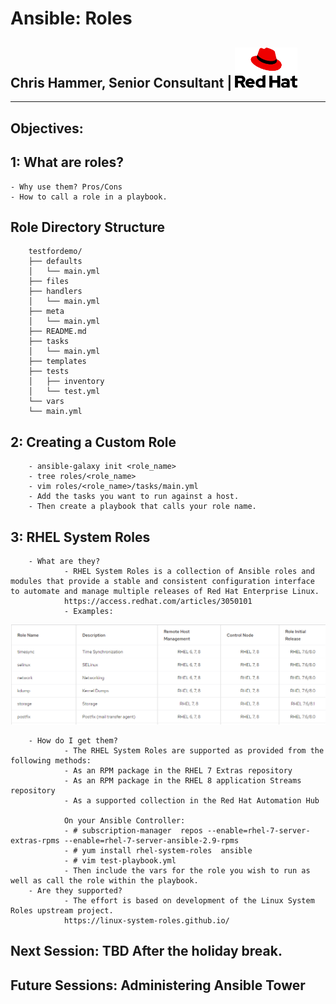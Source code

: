 # Ansible: Roles
## Chris Hammer, Senior Consultant | <img src="redhat-logo.png" style="width:100px;"/>
---


## Objectives:
##    1: What are roles?
    - Why use them? Pros/Cons
    - How to call a role in a playbook.
        
## Role Directory Structure
        testfordemo/
        ├── defaults
        │   └── main.yml
        ├── files
        ├── handlers
        │   └── main.yml
        ├── meta
        │   └── main.yml
        ├── README.md
        ├── tasks
        │   └── main.yml
        ├── templates
        ├── tests
        │   ├── inventory
        │   └── test.yml
        └── vars
        └── main.yml

## 2: Creating a Custom Role
        - ansible-galaxy init <role_name>
        - tree roles/<role_name> 
        - vim roles/<role_name>/tasks/main.yml
        - Add the tasks you want to run against a host.
        - Then create a playbook that calls your role name. 

## 3: RHEL System Roles 
        - What are they?
                - RHEL System Roles is a collection of Ansible roles and modules that provide a stable and consistent configuration interface to automate and manage multiple releases of Red Hat Enterprise Linux.
                https://access.redhat.com/articles/3050101 
                - Examples:
<img src="rhel-system-roles.PNG" style="width:800px;"/> 

        - How do I get them?
                - The RHEL System Roles are supported as provided from the following methods:
                - As an RPM package in the RHEL 7 Extras repository
                - As an RPM package in the RHEL 8 application Streams repository
                - As a supported collection in the Red Hat Automation Hub

                On your Ansible Controller:
                - # subscription-manager  repos --enable=rhel-7-server-extras-rpms --enable=rhel-7-server-ansible-2.9-rpms
                - # yum install rhel-system-roles  ansible
                - # vim test-playbook.yml
                - Then include the vars for the role you wish to run as well as call the role within the playbook.
        - Are they supported?
                - The effort is based on development of the Linux System Roles upstream project.
                https://linux-system-roles.github.io/ 
                
## Next Session: TBD After the holiday break.  
## Future Sessions: Administering Ansible Tower 